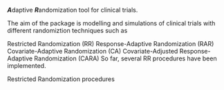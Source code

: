 ***A***daptive ***R***andomization tool for clinical trials.

The aim of the package is modelling and simulations of clinical trials with different randomiztion techniques such as

Restricted Randomization (RR)
Response-Adaptive Randomization (RAR)
Covariate-Adaptive Randomization (CA)
Covariate-Adjusted Response-Adaptive Randomization (CARA)
So far, several RR procedures have been implemented.

Restricted Randomization procedures

